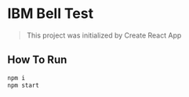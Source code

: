 # IBM Bell Test

> This project was initialized by Create React App

## How To Run

```sh
npm i
npm start
```